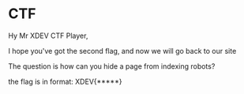 # CTF

Hy Mr XDEV CTF Player,

I hope you've got the second flag, and now we will go back to our site

The question is how can you hide a page from indexing robots?

the flag is in format: XDEV{\*\*\*\*\*}
